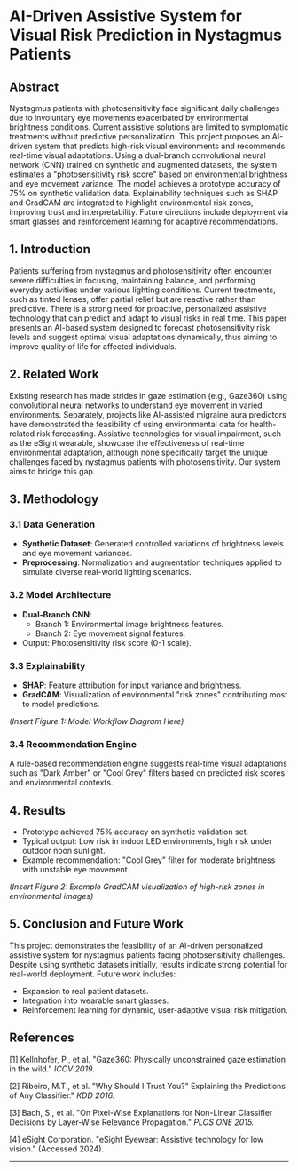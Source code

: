 # AI-Driven Assistive System for Visual Risk Prediction in Nystagmus Patients

## Abstract
Nystagmus patients with photosensitivity face significant daily challenges due to involuntary eye movements exacerbated by environmental brightness conditions. Current assistive solutions are limited to symptomatic treatments without predictive personalization. This project proposes an AI-driven system that predicts high-risk visual environments and recommends real-time visual adaptations. Using a dual-branch convolutional neural network (CNN) trained on synthetic and augmented datasets, the system estimates a "photosensitivity risk score" based on environmental brightness and eye movement variance. The model achieves a prototype accuracy of 75% on synthetic validation data. Explainability techniques such as SHAP and GradCAM are integrated to highlight environmental risk zones, improving trust and interpretability. Future directions include deployment via smart glasses and reinforcement learning for adaptive recommendations.

## 1. Introduction
Patients suffering from nystagmus and photosensitivity often encounter severe difficulties in focusing, maintaining balance, and performing everyday activities under various lighting conditions. Current treatments, such as tinted lenses, offer partial relief but are reactive rather than predictive. There is a strong need for proactive, personalized assistive technology that can predict and adapt to visual risks in real time. This paper presents an AI-based system designed to forecast photosensitivity risk levels and suggest optimal visual adaptations dynamically, thus aiming to improve quality of life for affected individuals.

## 2. Related Work
Existing research has made strides in gaze estimation (e.g., Gaze360) using convolutional neural networks to understand eye movement in varied environments. Separately, projects like AI-assisted migraine aura predictors have demonstrated the feasibility of using environmental data for health-related risk forecasting. Assistive technologies for visual impairment, such as the eSight wearable, showcase the effectiveness of real-time environmental adaptation, although none specifically target the unique challenges faced by nystagmus patients with photosensitivity. Our system aims to bridge this gap.

## 3. Methodology

### 3.1 Data Generation
- **Synthetic Dataset**: Generated controlled variations of brightness levels and eye movement variances.
- **Preprocessing**: Normalization and augmentation techniques applied to simulate diverse real-world lighting scenarios.

### 3.2 Model Architecture
- **Dual-Branch CNN**:
  - Branch 1: Environmental image brightness features.
  - Branch 2: Eye movement signal features.
- Output: Photosensitivity risk score (0-1 scale).

### 3.3 Explainability
- **SHAP**: Feature attribution for input variance and brightness.
- **GradCAM**: Visualization of environmental "risk zones" contributing most to model predictions.

*(Insert Figure 1: Model Workflow Diagram Here)*

### 3.4 Recommendation Engine
A rule-based recommendation engine suggests real-time visual adaptations such as "Dark Amber" or "Cool Grey" filters based on predicted risk scores and environmental contexts.

## 4. Results
- Prototype achieved 75% accuracy on synthetic validation set.
- Typical output: Low risk in indoor LED environments, high risk under outdoor noon sunlight.
- Example recommendation: "Cool Grey" filter for moderate brightness with unstable eye movement.

*(Insert Figure 2: Example GradCAM visualization of high-risk zones in environmental images)*

## 5. Conclusion and Future Work
This project demonstrates the feasibility of an AI-driven personalized assistive system for nystagmus patients facing photosensitivity challenges. Despite using synthetic datasets initially, results indicate strong potential for real-world deployment. Future work includes:
- Expansion to real patient datasets.
- Integration into wearable smart glasses.
- Reinforcement learning for dynamic, user-adaptive visual risk mitigation.

## References
[1] Kellnhofer, P., et al. "Gaze360: Physically unconstrained gaze estimation in the wild." *ICCV 2019.*

[2] Ribeiro, M.T., et al. "Why Should I Trust You?" Explaining the Predictions of Any Classifier." *KDD 2016.*

[3] Bach, S., et al. "On Pixel-Wise Explanations for Non-Linear Classifier Decisions by Layer-Wise Relevance Propagation." *PLOS ONE 2015.*

[4] eSight Corporation. "eSight Eyewear: Assistive technology for low vision." (Accessed 2024).

---
